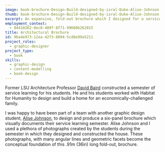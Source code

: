 ```yaml
---
image: book-brochure-Design-Build-designed-by-isral-Duke-Alise-Johnson.png
thumb: book-brochure-Design-Build-designed-by-isral-Duke-Alise-Johnson-t.png
excerpt: An expansive, fold-out brochure which I designed for a service learning project.
employment_context:
  - 04410262-0ec0-409f-8f71-99660b262015
title: Architectural Brochure
id: 9ba4e973-12ea-42f3-8894-5cd6e99a5211
project_roles:
  - graphic-designer
project_type:
  - book
skills:
  - graphic-design
  - content-modelling
  - book-design
---
```

<p>Former LSU Architecture Professor <a href="https://www.building-ideas.net/people/" target="_blank">David Baird</a> constructed a semester of service learning for his students. He and his students worked with Habitat for Humanity to design and build a home for an economically-challenged family.
</p>
<p>I was happy to have been part of a team with another graphic design student, <a href="https://www.linkedin.com/in/ACoAAAxjwd0Brx-B3hgQAX84ZnZZeVo_eHsmMDI/?lipi=urn%3Ali%3Apage%3Ad_flagship3_search_srp_top%3BaXHwd0fYRmuZ7aU%2BpbgQxQ%3D%3D&licu=urn%3Ali%3Acontrol%3Ad_flagship3_search_srp_top-search_srp_result&lici=wsAYemKOTJmJCQqPgGiq9w%3D%3D" target="_blank">Alise Johnson</a>, to design and produce a six-panel brochure which visually documents their service learning semester. Alise Johnson and I used a plethora of photographs created by the students during the semester in which they designed and constructed the house. These photographs, with many angular lines and geometric facets become the conceptual foundation of this .91m (36in) long fold-out, brochure.
</p>